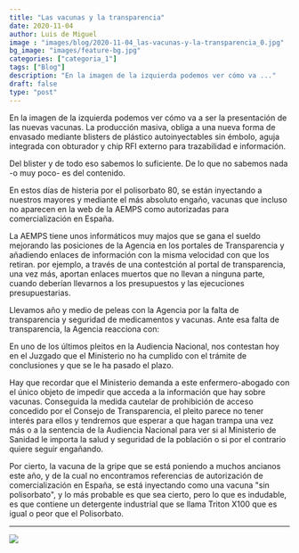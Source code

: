 ```yaml
---
title: "Las vacunas y la transparencia"
date: 2020-11-04
author: Luis de Miguel
image : "images/blog/2020-11-04_las-vacunas-y-la-transparencia_0.jpg"
bg_image: "images/feature-bg.jpg"
categories: ["categoria_1"]
tags: ["Blog"]
description: "En la imagen de la izquierda podemos ver cómo va ..."
draft: false
type: "post"
---
```

<span class="vkIF2 public-DraftStyleDefault-ltr">En la imagen de la izquierda podemos ver cómo va a ser la presentación de las nuevas vacunas. La producción masiva, obliga a una nueva forma de envasado mediante blisters de plástico autoinyectables sin émbolo, aguja integrada con obturador y chip  RFI externo para trazabilidad e información.</span>

<span class="vkIF2 public-DraftStyleDefault-ltr">Del blister y de todo eso sabemos lo suficiente. De lo que no sabemos nada -o muy poco- es del contenido.</span>

<span class="vkIF2 public-DraftStyleDefault-ltr">En estos días de histeria por el polisorbato 80, se están inyectando a nuestros mayores y mediante el más absoluto engaño, vacunas que incluso no aparecen en la web de la AEMPS como autorizadas para comercialización en España. </span>

<span class="vkIF2 public-DraftStyleDefault-ltr">La AEMPS tiene unos informáticos muy majos que se gana el sueldo mejorando las posiciones de la Agencia en los portales de Transparencia y añadiendo enlaces de información con la misma velocidad con que los retiran. por ejemplo, a través de una contestción al portal de transparencia, una vez más, aportan enlaces muertos que no llevan a ninguna parte, cuando deberían llevarnos a los presupuestos y las ejecuciones presupuestarias.</span>

<span class="vkIF2 public-DraftStyleDefault-ltr">Llevamos año y medio de peleas con la Agencia por la falta de transparencia y seguridad de medicamentos y vacunas. Ante esa falta de transparencia, la Agencia reacciona con:</span>

<span class="vkIF2 public-DraftStyleDefault-ltr">En uno de los últimos pleitos en la Audiencia Nacional, nos contestan hoy en el Juzgado que el Ministerio no ha cumplido con el trámite de conclusiones y que se le ha pasado el plazo.</span>

<span class="vkIF2 public-DraftStyleDefault-ltr">Hay que recordar que el Ministerio demanda a este enfermero-abogado con el único objeto de impedir que acceda a la información que hay sobre vacunas. Conseguida la medida cautelar de prohibición de acceso concedido por el Consejo de Transparencia, el pleito parece no tener interés para ellos y tendremos que esperar a que hagan trampa una vez más o a la sentencia de la Audiencia Nacional para ver si al Ministerio de Sanidad le importa la salud y seguridad de la población o si por el contrario quiere seguir engañando.</span>

<span class="vkIF2 public-DraftStyleDefault-ltr">Por cierto, la vacuna de la gripe que se está poniendo a muchos ancianos este año, y de la cual no encontramos referencias de autorización de comercialización en España, se está inyectando como una vacuna "sin polisorbato", y lo más probable es que sea cierto, pero lo que es indudable, es que contiene un detergente industrial que se llama Triton X100 que es igual o peor que el Polisorbato.</span>



<hr> 
<img src='/images/blog/2020-11-04_las-vacunas-y-la-transparencia_1.png'>



